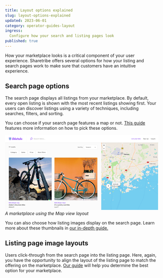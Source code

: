 ```yaml
---
title: Layout options explained 
slug: layout-options-explained
updated: 2023-06-01
category: operator-guides-layout
ingress:
  Configure how your search and listing pages look
published: true
---
```


How your marketplace looks is a critical component of your user experience. Sharetribe offers several options for how your listing and search pages work to make sure that customers have an intuitive experience. 

## Search page options 

The search page displays all listings from your marketplace. By default, every open listing is shown with the most recent listings showing first. Your users can discover listings using a variety of techniques, including searches, filters, and sorting.

You can choose if your search page features a map or not. [This guide](https://www.sharetribe.com/docs/operator-guides/search-page-layout-options) features more information on how to pick these options.

![Map view option for search page layout](./map-view.png)
_A marketplace using the Map view layout_

You can also choose how listing images display on the search page. Learn more about these thumbnails in [our in-depth guide.](https://www.sharetribe.com/docs/operator-guides/listing-thumbnail-aspect-ratio)

## Listing page image layouts

Users click-through from the search page into the listing page. Here, again, you have the opportunity to align the layout of the listing page to match the offering on the marketplace. [Our guide](https://www.sharetribe.com/docs/operator-guides/listing-page-image-layouts) will help you determine the best option for your marketplace.